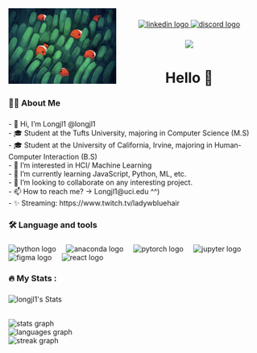 <img align="left" height="150" src="https://github.com/longjl1/longjl1/blob/main/_.jpeg"  />

###

<div align="center">
  <a href="https://www.linkedin.com/in/longji-li-59983b20b/" target="_blank">
    <img src="https://raw.githubusercontent.com/maurodesouza/profile-readme-generator/master/src/assets/icons/social/linkedin/default.svg" width="37" height="25" alt="linkedin logo"  />
  </a>
  <a href="656280420765270037" target="_blank">
    <img src="https://raw.githubusercontent.com/maurodesouza/profile-readme-generator/master/src/assets/icons/social/discord/default.svg" width="37" height="25" alt="discord logo"  />
  </a>
</div>

###

<div align="center">
  <img src="https://visitor-badge.laobi.icu/badge?page_id=longjl1.longjl1&right_color=green"  />
</div>

###

<h1 align="center">Hello 👋</h1>

###

<h3 align="left">👩‍💻  About Me</h3>

###

<p align="left">- 👋 Hi, I’m Longjl1 @longjl1<br>- 🎓 Student at the Tufts University, majoring in Computer Science (M.S)<br>- 🎓 Student at the University of California, Irvine, majoring in Human-Computer Interaction (B.S)<br>- 👀 I’m interested in HCI/ Machine Learning<br>- 🌱 I’m currently learning JavaScript, Python, ML, etc.<br>- 💞️ I’m looking to collaborate on any interesting project.<br>- 📫 How to reach me? -> Longjl1@uci.edu ^^)<br>- ✨ Streaming: https://www.twitch.tv/ladywbluehair</p>

###

<h3 align="left">🛠 Language and tools</h3>

###

<div align="left">
  <img src="https://cdn.jsdelivr.net/gh/devicons/devicon/icons/python/python-original.svg" height="40" alt="python logo"  />
  <img width="12" />
  <img src="https://cdn.jsdelivr.net/gh/devicons/devicon/icons/anaconda/anaconda-original.svg" height="40" alt="anaconda logo"  />
  <img width="12" />
  <img src="https://cdn.jsdelivr.net/gh/devicons/devicon/icons/pytorch/pytorch-original.svg" height="40" alt="pytorch logo"  />
  <img width="12" />
  <img src="https://cdn.jsdelivr.net/gh/devicons/devicon/icons/jupyter/jupyter-original.svg" height="40" alt="jupyter logo"  />
  <img width="12" />
  <img src="https://cdn.jsdelivr.net/gh/devicons/devicon/icons/figma/figma-original.svg" height="40" alt="figma logo"  />
  <img width="12" />
  <img src="https://cdn.jsdelivr.net/gh/devicons/devicon/icons/react/react-original.svg" height="40" alt="react logo"  />
</div>

###

<h3 align="left">🔥   My Stats :</h3>

###
![longjl1's Stats](https://github-readme-stats.vercel.app/api?username=longjl1&theme=vue&show_icons=true&hide_border=true&count_private=true)

<br clear="both">

<div align="left">
  <img src="https://github-readme-stats.vercel.app/api?username=longjl1&hide_title=false&hide_rank=false&show_icons=true&include_all_commits=true&count_private=true&disable_animations=false&theme=cobalt&locale=en&hide_border=false&order=1" height="250" alt="stats graph" /> <br>
  <img src="https://github-readme-stats.vercel.app/api/top-langs?username=longjl1&locale=en&hide_title=false&layout=compact&card_width=320&langs_count=5&theme=default&hide_border=false&order=2" height="150" alt="languages graph" /> <br>
  <img src="https://streak-stats.demolab.com?user=longjl1&locale=en&mode=weekly&theme=calm&hide_border=false&border_radius=5&date_format=M%20j%5B,%20Y%5D&order=3" height="220" alt="streak graph"  />
</div>

###
